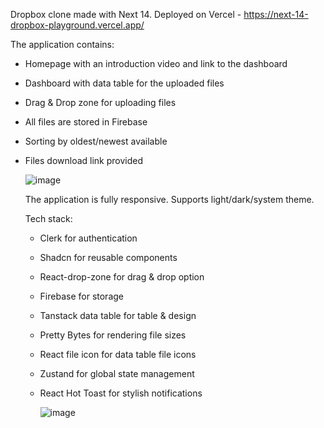 Dropbox clone made with Next 14. Deployed on Vercel - https://next-14-dropbox-playground.vercel.app/

The application contains: 
- Homepage with an introduction video and link to the dashboard
- Dashboard with data table for the uploaded files
- Drag & Drop zone for uploading files
- All files are stored in Firebase
- Sorting by oldest/newest available
- Files download link provided
  

  ![image](https://github.com/LazarGerasimov/Next_14_Dropbox_Playground/assets/99253584/3edc1c84-239b-4dbc-aaac-8e3bf5d340fe)

  The application is fully responsive. Supports light/dark/system theme. 

  Tech stack:
  - Clerk for authentication
  - Shadcn for reusable components
  - React-drop-zone for drag & drop option
  - Firebase for storage
  - Tanstack data table for table & design
  - Pretty Bytes for rendering file sizes
  - React file icon for data table file icons
  - Zustand for global state management
  - React Hot Toast for stylish notifications
    
 
    ![image](https://github.com/LazarGerasimov/Next_14_Dropbox_Playground/assets/99253584/40371633-3416-4672-a50e-ca488ef6e56c)


